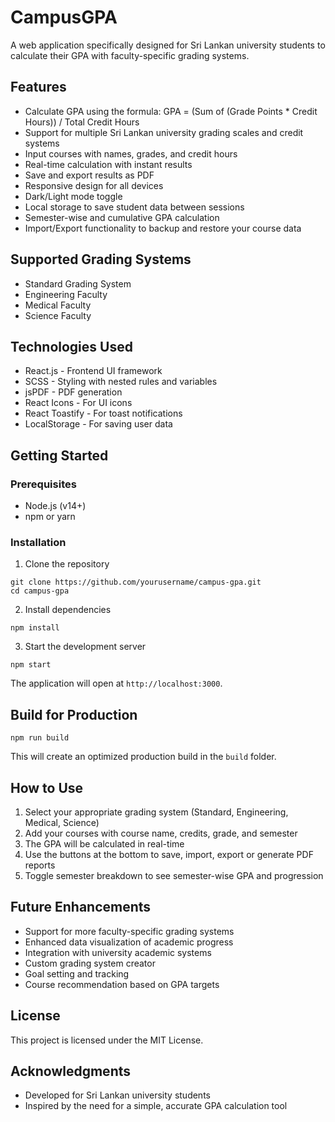 # CampusGPA

A web application specifically designed for Sri Lankan university students to calculate their GPA with faculty-specific grading systems.

## Features

- Calculate GPA using the formula: GPA = (Sum of (Grade Points \* Credit Hours)) / Total Credit Hours
- Support for multiple Sri Lankan university grading scales and credit systems
- Input courses with names, grades, and credit hours
- Real-time calculation with instant results
- Save and export results as PDF
- Responsive design for all devices
- Dark/Light mode toggle
- Local storage to save student data between sessions
- Semester-wise and cumulative GPA calculation
- Import/Export functionality to backup and restore your course data

## Supported Grading Systems

- Standard Grading System
- Engineering Faculty
- Medical Faculty
- Science Faculty

## Technologies Used

- React.js - Frontend UI framework
- SCSS - Styling with nested rules and variables
- jsPDF - PDF generation
- React Icons - For UI icons
- React Toastify - For toast notifications
- LocalStorage - For saving user data

## Getting Started

### Prerequisites

- Node.js (v14+)
- npm or yarn

### Installation

1. Clone the repository

```
git clone https://github.com/yourusername/campus-gpa.git
cd campus-gpa
```

2. Install dependencies

```
npm install
```

3. Start the development server

```
npm start
```

The application will open at `http://localhost:3000`.

## Build for Production

```
npm run build
```

This will create an optimized production build in the `build` folder.

## How to Use

1. Select your appropriate grading system (Standard, Engineering, Medical, Science)
2. Add your courses with course name, credits, grade, and semester
3. The GPA will be calculated in real-time
4. Use the buttons at the bottom to save, import, export or generate PDF reports
5. Toggle semester breakdown to see semester-wise GPA and progression

## Future Enhancements

- Support for more faculty-specific grading systems
- Enhanced data visualization of academic progress
- Integration with university academic systems
- Custom grading system creator
- Goal setting and tracking
- Course recommendation based on GPA targets

## License

This project is licensed under the MIT License.

## Acknowledgments

- Developed for Sri Lankan university students
- Inspired by the need for a simple, accurate GPA calculation tool
